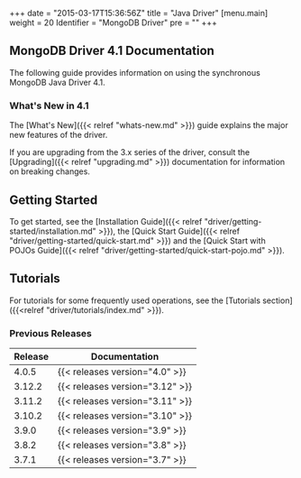 +++
date = "2015-03-17T15:36:56Z"
title = "Java Driver"
[menu.main]
  weight = 20
  Identifier = "MongoDB Driver"
  pre = "<i class='fa fa-arrows-h'></i>"
+++

## MongoDB Driver 4.1 Documentation

The following guide provides information on using the synchronous MongoDB Java Driver 4.1.

### What's New in 4.1

The [What's New]({{< relref "whats-new.md" >}}) guide explains the major new features of the driver.

If you are upgrading from the 3.x series of the driver, consult the
[Upgrading]({{< relref "upgrading.md" >}}) documentation for
information on breaking changes.

## Getting Started

To get started, see the [Installation Guide]({{< relref "driver/getting-started/installation.md" >}}), the [Quick Start Guide]({{< relref "driver/getting-started/quick-start.md" >}}) and the [Quick Start with POJOs Guide]({{< relref "driver/getting-started/quick-start-pojo.md" >}}).

## Tutorials

For tutorials for some frequently used operations, see the [Tutorials section]({{<relref "driver/tutorials/index.md" >}}).

### Previous Releases

| Release | Documentation |
|---------|---------------|
|  4.0.5  | {{< releases version="4.0" >}} | 
|  3.12.2 | {{< releases version="3.12" >}} | 
|  3.11.2 | {{< releases version="3.11" >}} |
|  3.10.2 | {{< releases version="3.10" >}} |
|  3.9.0  | {{< releases version="3.9"  >}} |
|  3.8.2  | {{< releases version="3.8"  >}} |
|  3.7.1  | {{< releases version="3.7"  >}} |